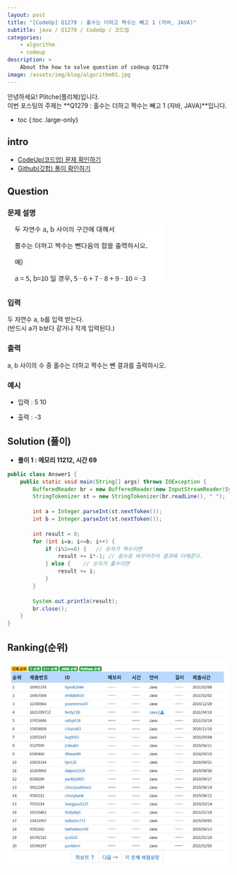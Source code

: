 ```yaml
---
layout: post
title: "[CodeUp] Q1279 : 홀수는 더하고 짝수는 빼고 1 (자바, JAVA)"
subtitle: java / Q1279 / CodeUp / 코드업
categories:
    - algorithm
    - codeup
description: >
    About the how to solve question of codeup Q1279
image: /assets/img/blog/algorithm01.jpg
---
```


안녕하세요! Plitche(플리체)입니다.  
이번 포스팅의 주제는 **Q1279 : 홀수는 더하고 짝수는 빼고 1 (자바, JAVA)**입니다.

* toc
{:toc .large-only}

## intro
* [CodeUp(코드업) 문제 확인하기](https://codeup.kr/problem.php?id=1279)  
* [Github(깃헙) 풀이 확인하기](https://github.com/plitche/CodeUp_Solution/tree/master/Q1201~Q1300/Q1279)  

## Question
### 문제 설명
![](/assets/post/codeup/Q1200~Q1299/20210904_01/01.JPG)  

### 입력
두 자연수 a, b를 입력 받는다.  
(반드시 a가 b보다 같거나 작게 입력된다.)  

### 출력
a, b 사이의 수 중 홀수는 더하고 짝수는 뺀 결과를 출력하시오.  

### 예시
* 입력 : 5 10    

* 출력 : -3  

## Solution (풀이)
* **풀이 1 : 메모리 11212, 시간 69**  

```java
public class Answer1 {
	public static void main(String[] args) throws IOException {
		BufferedReader br = new BufferedReader(new InputStreamReader(System.in));
		StringTokenizer st = new StringTokenizer(br.readLine(), " ");

		int a = Integer.parseInt(st.nextToken());
		int b = Integer.parseInt(st.nextToken());
		
		int result = 0;
		for (int i=a; i<=b; i++) {
			if (i%2==0) {	// 숫자가 짝수이면
				result += i*-1;	// 음수로 바꾸어주어 결과에 더해준다.
			} else {	// 숫자가 홀수이면
				result += i;
			}
		}
		
		System.out.println(result);
		br.close();
	}
}
```  

## Ranking(순위)
![](/assets/post/codeup/Q1200~Q1299/20210904_01/02.JPG)  